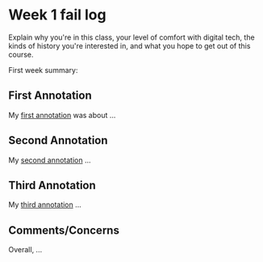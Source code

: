 # Week 1 fail log


Explain why you're in this class, your level of comfort with digital tech, the kinds of history you're interested in, and what you hope to get out of this course. 


First week summary: 

## First Annotation
My [first annotation](https://hyp.is/kVL5clh7EemcYK_k_itFTg/workbook.craftingdigitalhistory.ca/introduction/crafting-digital-history/) was about ...

## Second Annotation
My [second annotation](https://hyp.is/1cuQqlh7Eem3qVOpwa1E0Q/workbook.craftingdigitalhistory.ca/introduction/crafting-digital-history/) ...


## Third Annotation
My [third annotation](https://hyp.is/P-j0AFh8EemYXn9Z1Pmgww/workbook.craftingdigitalhistory.ca/introduction/crafting-digital-history/) ...

## Comments/Concerns


Overall, ...
